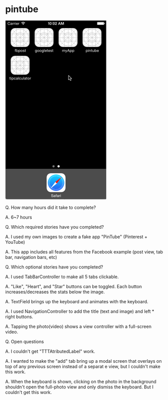 pintube
=======
![alt tag](https://raw.githubusercontent.com/taehoko/pintube/master/bitmap/pintube_demo.gif)

Q. How many hours did it take to complete?

A. 6~7 hours 

Q. Which required stories have you completed?

A. I used my own images to create a fake app "PinTube" (Pinterest + YouTube)

A. This app includes all features from the Facebook example (post view, tab bar, navigation bars, etc) 

Q. Which optional stories have you completed? 

A. I used TabBarController to make all 5 tabs clickable. 

A. "Like", "Heart", and "Star" buttons can be toggled. Each button increases/decreases the stats below the image.

A. TextField brings up the keyboard and animates with the keyboard.

A. I used NavigationController to add the title (text and image) and left * right buttons. 

A. Tapping the photo(video) shows a view controller with a full-screen video. 

Q. Open questions

A. I couldn't get "TTTAtributedLabel" work. 

A. I wanted to make the "add" tab bring up a modal screen that overlays on top of any previous screen instead of a separat e view, but I couldn't make this work. 

A. When the keyboard is shown, clicking on the photo in the background shouldn't open the full-photo view and only dismiss the keyboard. But I couldn't get this work. 

